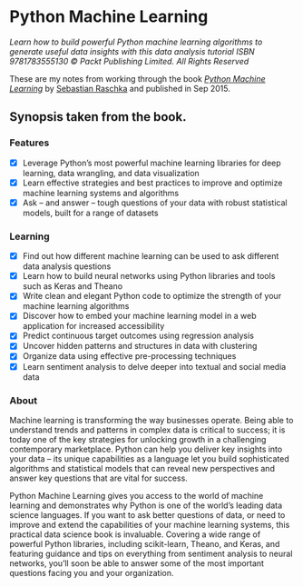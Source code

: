 # Python Machine Learning
*Learn how to build powerful Python machine learning algorithms to generate useful data insights with this data analysis tutorial*
*ISBN 9781783555130 © Packt Publishing Limited. All Rights Reserved*

These are my notes from working through the book
[*Python Machine Learning*](https://www.packtpub.com/big-data-and-business-intelligence/python-machine-learning)
by [Sebastian Raschka](https://twitter.com/rasbt)
and published in Sep 2015.

## Synopsis taken from the book.


### Features

- [x] Leverage Python’s most powerful machine learning libraries for deep learning, data wrangling, and data visualization
- [x] Learn effective strategies and best practices to improve and optimize machine learning systems and algorithms
- [x] Ask – and answer – tough questions of your data with robust statistical models, built for a range of datasets

### Learning

- [x] Find out how different machine learning can be used to ask different data analysis questions
- [x] Learn how to build neural networks using Python libraries and tools such as Keras and Theano
- [x] Write clean and elegant Python code to optimize the strength of your machine learning algorithms
- [x] Discover how to embed your machine learning model in a web application for increased accessibility
- [x] Predict continuous target outcomes using regression analysis
- [x] Uncover hidden patterns and structures in data with clustering
- [x] Organize data using effective pre-processing techniques
- [x] Learn sentiment analysis to delve deeper into textual and social media data

### About

Machine learning is transforming the way businesses operate. Being able to understand trends and patterns in complex data is critical to success; it is today one of the key strategies for unlocking growth in a challenging contemporary marketplace. Python can help you deliver key insights into your data – its unique capabilities as a language let you build sophisticated algorithms and statistical models that can reveal new perspectives and answer key questions that are vital for success.

Python Machine Learning gives you access to the world of machine learning and demonstrates why Python is one of the world’s leading data science languages. If you want to ask better questions of data, or need to improve and extend the capabilities of your machine learning systems, this practical data science book is invaluable. Covering a wide range of powerful Python libraries, including scikit-learn, Theano, and Keras, and featuring guidance and tips on everything from sentiment analysis to neural networks, you’ll soon be able to answer some of the most important questions facing you and your organization.

